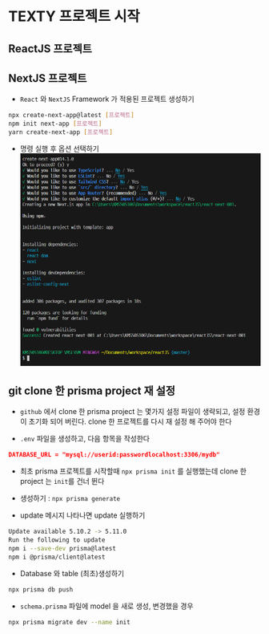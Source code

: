 # TEXTY 프로젝트 시작

## ReactJS 프로젝트

## NextJS 프로젝트

- `React` 와 `NextJS` Framework 가 적용된 프로젝트 생성하기

```bash
npx create-next-app@latest [프로젝트]
npm init next-app [프로젝트]
yarn create-next-app [프로젝트]
```

- 명령 실행 후 옵션 선택하기
  ![명령 실행 후 옵션](images/image.png)

## git clone 한 prisma project 재 설정

- `github` 에서 clone 한 prisma project 는 몇가지 설정 파일이 생략되고, 설정 환경이 초기화 되어 버린다. clone 한 프로젝트를 다시 재 설정 해 주어야 한다

- `.env` 파일을 생성하고, 다음 항목을 작성한다

```json
DATABASE_URL = "mysql://userid:passwordlocalhost:3306/mydb"
```

- 최초 prisma 프로젝트를 시작할때 `npx prisma init` 를 실행했는데 clone 한 project 는 `init`를 건너 뛴다

- 생성하기 : `npx prisma generate`

- update 메시지 나타나면 update 실행하기

```bash
Update available 5.10.2 -> 5.11.0
Run the following to update
npm i --save-dev prisma@latest
npm i @prisma/client@latest
```

- Database 와 table (최초)생성하기

```bash
npx prisma db push
```

- `schema.prisma` 파일에 model 을 새로 생성, 변경했을 경우

```bash
npx prisma migrate dev --name init
```
